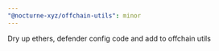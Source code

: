 ```yaml
---
"@nocturne-xyz/offchain-utils": minor
---
```


Dry up ethers, defender config code and add to offchain utils

